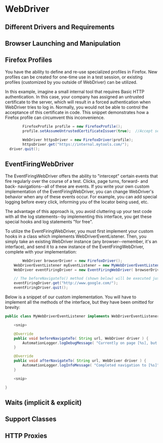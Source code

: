 WebDriver
=========

Different Drivers and Requirements
----------------------------------
<!-- #codeExamples -->

Browser Launching and Manipulation
----------------------------------

Firefox Profiles
----------------

You have the ability to define and re-use specialized profiles in Firefox. New profiles can be created for one-time use in a test session, or existing profiles (customized by you outside of WebDriver) can be utilized.

In this example, imagine a small internal tool that requires Basic HTTP authentication. In this case, your company has assigned an untrusted certificate to the server, which will result in a forced authentication when WebDriver tries to log in. Normally, you would not be able to control the acceptance of this certificate in code. This snippet demonstrates how a Firefox profile can circumvent this inconvenience.

```java
        FirefoxProfile profile = new FirefoxProfile();
        profile.setAssumeUntrustedCertificateIssuer(true);  //Accept self-signed certificates by default
        
        WebDriver httpsDriver = new FirefoxDriver(profile);
        httpsDriver.get("https://internal.mytools.com/");
  driver.quit();
```

EventFiringWebDriver
--------------------

The EventFiringWebDriver offers the ability to "intercept" certain events that fire regularly over the course of a test. Clicks, page turns, forward- and back- navigations--all of these are events. If you write your own custom implementation of the EventFiringWebDriver, you can change WebDriver's behavior when any of these events occur. For example, you can add special logging before every click, informing you of the locator being used, etc.

The advantage of this approach is, you avoid cluttering up your test code with all the log statements--by implementing this interface, you get these special hooks and log statements "for free".

To utilize the EventFiringWebDriver, you must first implement your custom hooks in a class which implements WebDriverEventListener. Then, you simply take an existing WebDriver instance (any browser--remember, it's an interface), and send it to a new instance of the EventFiringWebDriver, complete with your implementation:

```java
        WebDriver browserDriver = new FirefoxDriver();
	WebDriverEventListener myEventListener = new MyWebDriverEventListener(); //A class implementing WebDriverEventListener, written elsewhere
 	WebDriver eventFiringDriver = new EventFiringWebDriver( browserDriver ).register( myEventListener );

	// The beforeNavigateTo() method (shown below) will be executed just before the navigation takes place. Once the page has turned, it will invoke afterNavigateTo()
	eventFiringDriver.get("http://www.google.com/");
	eventFiringDriver.quit();
``` 
       
Below is a snippet of our custom implementation. You will have to implement all the methods of the interface, but they have been omitted for brevity: 

```java
public class MyWebDriverEventListener implements WebDriverEventListener {

	<snip>

    @Override
    public void beforeNavigateTo( String url, WebDriver driver ) {
        AutomationLogger.logDebugMessage( "Currently on page [%s], but about to navigate to [%s]", driver.getTitle(), url );
    }

    @Override
    public void afterNavigateTo( String url, WebDriver driver ) {
        AutomationLogger.logInfoMessage( "Completed navigation to [%s]", driver.getTitle(), url );
    }

	<snip>

}
```                    



Waits (implicit & explicit)
---------------------------
<!-- #codeExamples -->

Support Classes
---------------
<!-- #codeExamples -->

HTTP Proxies
------------
<!-- #codeExamples -->
